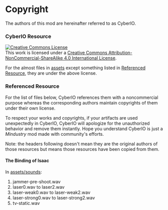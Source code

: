 # Copyright

The authors of this mod are hereinafter referred to as CyberIO.

### CyberIO Resource
<a rel="license" href="http://creativecommons.org/licenses/by-nc-sa/4.0/"><img alt="Creative Commons License" style="border-width:0" src="https://i.creativecommons.org/l/by-nc-sa/4.0/88x31.png" /></a><br />This work is licensed under a <a rel="license" href="http://creativecommons.org/licenses/by-nc-sa/4.0/">Creative Commons Attribution-NonCommercial-ShareAlike 4.0 International License</a>.

For the almost files in [assets](/assets) except something listed in [Referenced Resource](#referenced-resource), they are under the above license.


### Referenced Resource

For the list of files below, CyberIO references them with a noncommercial purpose whereas the corresponding authors maintain copyrights of them under their own license.

To respect your works and copyrights, if your artifacts are used unexpectedly in CyberIO, CyberIO will apologize for the unauthorized behavior and remove them
 instantly. Hope you understand CyberIO is just a *Mindustry* mod made with community's efforts.

Note: the headers following doesn't mean they are the original authors of those resources but means those resources have been copied from them.
#### The Binding of Isaac
In [assets/sounds](/assets/sounds):
1. jammer-pre-shoot.wav
2. laser0.wav to laser2.wav
3. laser-weak0.wav to laser-weak2.wav
4. laser-strong0.wav to laser-strong2.wav
5. tv-static.wav